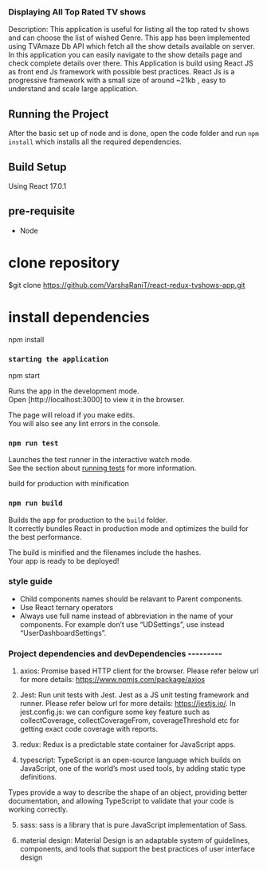 ### Displaying All Top Rated TV shows

Description: This application is useful for listing all the top rated tv shows and can choose the list of wished Genre.
This app has been implemented using TVAmaze Db API which fetch all the show details available on server.
In this application you can easily navigate to the show details page and check complete details over there.
This Application is build using React JS as front end Js framework with possible best practices.
React Js is a progressive framework with a small size of around ~21kb , easy to understand and scale large application.


## Running the Project

After the basic set up of node and is done, open the code folder and run `npm install` which installs all the required dependencies.

## Build Setup
Using React 17.0.1

## pre-requisite
* Node

# clone repository
$git clone https://github.com/VarshaRaniT/react-redux-tvshows-app.git

# install dependencies
npm install

### `starting the application`
npm start

Runs the app in the development mode.<br />
Open [http://localhost:3000] to view it in the browser.

The page will reload if you make edits.<br />
You will also see any lint errors in the console.

### `npm run test`

Launches the test runner in the interactive watch mode.<br />
See the section about [running tests](https://facebook.github.io/create-react-app/docs/running-tests) for more information.

build for production with minification
### `npm run build`

Builds the app for production to the `build` folder.<br />
It correctly bundles React in production mode and optimizes the build for the best performance.

The build is minified and the filenames include the hashes.<br />
Your app is ready to be deployed!

### style guide
* Child components names should be relavant to Parent components.
* Use React ternary operators
* Always use full name instead of abbreviation in the name of your components. For example don’t use    “UDSettings”, use instead “UserDashboardSettings”.

### Project dependencies and devDependencies ---------
1. axios:
   Promise based HTTP client for the browser.
   Please refer below url for more details:
   https://www.npmjs.com/package/axios   

2. Jest:
   Run unit tests with Jest. Jest as a JS unit testing framework and runner.
   Please refer below url for more details:
   https://jestjs.io/. In jest.config.js: we can configure some key feature such as collectCoverage, collectCoverageFrom, coverageThreshold etc for getting exact code coverage with reports.
   
3. redux:
   Redux is a predictable state container for JavaScript apps.

4. typescript:
  TypeScript is an open-source language which builds on JavaScript, one of the world’s most used tools, by adding static type definitions.

  Types provide a way to describe the shape of an object, providing better documentation, and allowing TypeScript to validate that your code is working correctly.
   
5. sass:
   sass is a library that is pure JavaScript implementation of Sass.

6. material design:
   Material Design is an adaptable system of guidelines, components, and tools that support the best practices of user interface design

